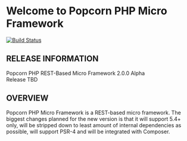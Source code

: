 Welcome to Popcorn PHP Micro Framework
======================================

[![Build Status](https://travis-ci.org/popphp/popcorn.svg?branch=master)](https://travis-ci.org/popphp/popcorn)

RELEASE INFORMATION
-------------------
Popcorn PHP REST-Based Micro Framework 2.0.0 Alpha  
Release TBD

OVERVIEW
--------
Popcorn PHP Micro Framework is a REST-based micro framework. The biggest changes
planned for the new version is that it will support 5.4+ only, will be stripped
down to least amount of internal dependencies as possible, will support PSR-4
and will be integrated with Composer.

